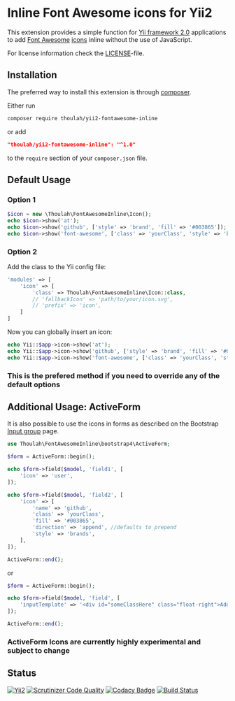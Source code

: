 # Inline Font Awesome icons for Yii2

This extension provides a simple function for [Yii framework 2.0](http://www.yiiframework.com/) applications to add
[Font Awesome](https://fontawesome.com/) [icons](https://fontawesome.com/icons) inline without the use of JavaScript.

For license information check the [LICENSE](https://github.com/Thoulah/yii2-fontawesome-inline/blob/master/LICENSE)-file.

## Installation

The preferred way to install this extension is through [composer](https://getcomposer.org/).

Either run

```bash
composer require thoulah/yii2-fontawesome-inline
```

or add

```json
"thoulah/yii2-fontawesome-inline": "^1.0"
```

to the `require` section of your `composer.json` file.

## Default Usage

### Option 1

```php
$icon = new \Thoulah\FontAwesomeInline\Icon();
echo $icon->show('at');
echo $icon->show('github', ['style' => 'brand', 'fill' => '#003865']);
echo $icon->show('font-awesome', ['class' => 'yourClass', 'style' => 'brands']);
```

### Option 2

Add the class to the Yii config file:
```php
'modules' => [
	'icon' => [
		'class' => Thoulah\FontAwesomeInline\Icon::class,
		// 'fallbackIcon' => 'path/to/your/icon.svg',
		// 'prefix' => 'icon',
	]
]
```

Now you can globally insert an icon:
```php
echo Yii::$app->icon->show('at');
echo Yii::$app->icon->show('github', ['style' => 'brand', 'fill' => '#003865']);
echo Yii::$app->icon->show('font-awesome', ['class' => 'yourClass', 'style' => 'brands']);
```

### This is the prefered method if you need to override any of the default options

## Additional Usage: ActiveForm

It is also possible to use the icons in forms as described on the Bootstrap [Input group](https://getbootstrap.com/docs/4.3/components/input-group/) page.
```php
use Thoulah\FontAwesomeInline\bootstrap4\ActiveForm;

$form = ActiveForm::begin();

echo $form->field($model, 'field1', [
	'icon' => 'user',
]);

echo $form->field($model, 'field2', [
	'icon' => [
		'name' => 'github',
		'class' => 'yourClass',
		'fill' => '#003865',
		'direction' => 'append', //defaults to prepend
		'style' => 'brands',
	],
]);

ActiveForm::end();
```
or
```php
$form = ActiveForm::begin();

echo $form->field($model, 'field', [
	'inputTemplate' => '<div id="someClassHere" class="float-right">Addition Info?</div>'.Yii::$app->icon->activeFieldAddon('font-awesome', ['style' => 'brands']),
]);

ActiveForm::end();
```

### ActiveForm Icons are currently highly experimental and subject to change

## Status

[![Yii2](https://img.shields.io/badge/Powered_by-Yii_Framework-brightgreen.svg)](https://www.yiiframework.com/)
[![Scrutinizer Code Quality](https://scrutinizer-ci.com/g/Thoulah/yii2-fontawesome-inline/badges/quality-score.png?b=master)](https://scrutinizer-ci.com/g/Thoulah/yii2-fontawesome-inline/?branch=master)
[![Codacy Badge](https://api.codacy.com/project/badge/Grade/77359b0ae813411895da7d33bb009bf0)](https://www.codacy.com/app/Thoulah/yii2-fontawesome-inline?utm_source=github.com&amp;utm_medium=referral&amp;utm_content=Thoulah/yii2-fontawesome-inline&amp;utm_campaign=Badge_Grade)
[![Build Status](https://travis-ci.com/Thoulah/yii2-fontawesome-inline.svg?branch=master)](https://travis-ci.com/Thoulah/yii2-fontawesome-inline)
